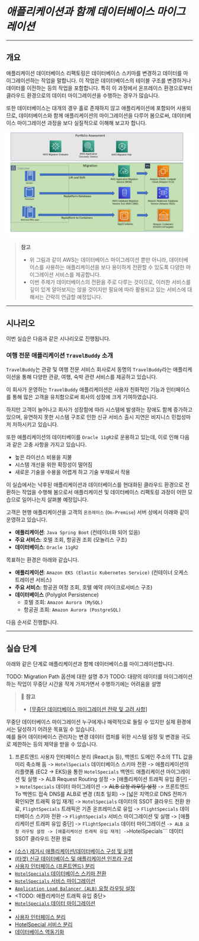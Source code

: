 # ***애플리케이션과 함께 데이터베이스 마이그레이션***

---

## **개요**

애플리케이션 데이터베이스 리팩토링은 데이터베이스 스키마를 변경하고 데이터를 마이그레이션하는 작업을 말합니다. 이 작업은 데이터베이스의 테이블 구조를 변경하거나 데이터를 이전하는 등의 작업을 포함합니다. 특히 이 과정에서 온프레이스 환경으로부터 클라우드 환경으로의 데이터 마이그레이션을 수행하는 경우가 많습니다.

또한 데이터베이스는 대개의 경우 홀로 존재하지 않고 애플리케이션에 포함되어 사용되므로, 데이터베이스와 함께 애플리케이션의 마이그레이션을 다루어 봄으로써, 데이터베이스 마이그레이션 과정을 보다 실질적으로 이해해 보고자 합니다.

![AWS 마이그레이션 포트폴리오](../../images/aws-migration-portfolios.png)

> **참고**<br>
> * 위 그림과 같이 AWS는 데이터베이스 마이그레이션 뿐만 아니라, 데이터베이스를 사용하는 애플리케이션을 보다 용이하게 전환할 수 있도록 다양한 마이그레이션 서비스를 제공합니다.
> * 이번 주제가 데이터베이스의 전환을 주로 다루는 것이므로, 이러한 서비스를 깊이 있게 알아보지는 않을 것이지만 필요에 따라 활용되고 있는 서비스에 대해서는 간략히 언급할 예정입니다.

---

## **시나리오**

이번 실습은 다음과 같은 시나리오로 진행됩니다.

### **여행 전문 애플리케이션 ```TravelBuddy``` 소개**

`TravelBuddy`는 관광 및 여행 전문 서비스 회사로서 동명의 `TravelBuddy`라는 애플리케이션을 통해 다양한 관광, 여행, 숙박 관련 서비스를 제공하고 있습니다.<br>

이 회사가 운영하는 `TravelBuddy` 애플리케이션은 사용자 친화적인 기능과 인터페이스를 통해 많은 고객을 유치함으로써 회사의 성장에 크게 기여하였습니다.

하지만 고객이 늘어나고 회사가 성장함에 따라 시스템에 발생하는 장애도 함께 증가하고 있으며, 유연하지 못한 시스템 구조로 인한 신규 서비스 출시 지연은 비지니스 민첩성마저 저하시키고 있습니다.

또한 애플리케이션의 데이터베이를 `Oracle 11gR2`로 운용하고 있는데, 이로 인해 다음과 같은 고충 사항을 가지고 있습니다.
* 높은 라이선스 비용을 지불
* 시스템 개선을 위한 확장성이 떨어짐
* 새로운 기술을 수용을 어렵게 하고 기술 부채로서 작용

이 실습에서는 낙후된 애플리케이션과 데이터베이스를 현대화된 클라우드 환경으로 전환하는 작업을 수행해 봄으로서 애플리케이션 및 데이터베이스 리팩토링 과정이 어떤 모습으로 일어나는지 살펴볼 예정입니다.<br>

고객은 현행 애플리케이션을 고객의 `온프레미스` (`On-Premise`) 서버 상에서 아래와 같이 운영하고 있습니다.
* **애플리케이션**: `Java Spring Boot` (컨테이너화 되어 있음)
* **주요 서비스**: 호텔 조회, 항공권 조회 (모놀리스 구조)
* **데이터베이스**: `Oracle 11gR2`

목표하는 환경은 아래와 같습니다.
* **애플리케이션**: `Amazon EKS (Elastic Kubernetes Service)` (컨테이너 오케스트레이션 서비스)
* **주요 서비스**: 항공권 여정 조회, 호텔 예약 (마이크로서비스 구조)
* **데이터베이스** (Polyglot Persistence)
  * 호텔 조회: `Amazon Aurora (MySQL)` 
  * 항공권 조회: `Amazon Aurora (PostgreSQL)` 

다음 순서로 진행합니다.

---

## **실습 단계**

아래와 같은 단계로 애플리케이션과 함께 데이터베이스를 마이그레이션합니다.

TODO: Migration Path 옵션에 대한 설명 추가
TODO: 대량의 데이터를 마이그레이션 하는 작업이 무중단 시간을 작게 가져가면서 수행하기에는 어려움을 설명

> 📕 **참고**<br>
> * [[무중단 데이터베이스 마이그레이션 전략 및 고려 사항]](./Zero-Downtime-Migration-Strategy.md)

무중단 데이터베이스 마이그레이션 누구에게나 매력적으로 들릴 수 있지만 실제 환경에서는 달성하기 어려운 목표일 수 있습니다.<br>
예를 들어 데이터베이스 관리자는 변경 데이터 캡처를 위한 시스템 설정 및 변경을 극도로 제한하는 등의 제약을 받을 수 있습니다.<br>


1. 프론트엔드 사용자 인터페이스 분리 (React.js 등), 백엔드 도메인 주소의 TTL 값을 미리 축소해 둠 -> ```HotelSpecials``` 데이터베이스 스키마 전환 -> 애플리케이션의 리플랫폼 (EC2 -> EKS)을 통한 ```HotelSpecials``` 백엔드 애플리케이션 마이그레이션 및 실행 -> ALB Request Routing 설정 -> [애플리케이션 트래픽 유입 중단] -> ```HotelSpecials``` 데이터 마이그레이션 -> ~~ALB 요청 라우팅 설정~~ -> 프론트엔드 To 백엔드 접속 DNS를 ALB로 변경 (최초 일회) -> [넓은 지역으로 DNS 전파가 확인되면 트래픽 유입 재개] -> ```HotelSpecials``` 데이터의 SSOT 클라우드 전환 완료, ```FlightSpecials``` 트래픽은 기존 온프레미스로 유입 -> ```FlightSpecials``` 데이터베이스 스키마 전환 -> ```FlightSpecials``` 서비스 마이그레이션 및 실행 -> [애플리케이션 트래피 유입 중단] -> ```FlightSpecials``` 데이터 마이그레이션 ``` -> ALB 요청 라우팅 설정 -> [애플리케이션 트래픽 유입 재개] -> ```HotelSpecials``` 데이터 SSOT 클라우드 전환 완료

* [(소스) 레거시 애플리케이션/데이터베이스 구성 및 실행](./Configure-and-Launch-Legacy-Application-and-Database.md)
* [(타겟) 신규 데이터베이스 및 애플리케이션 인프라 구성](./Configure-New-Database-and-Application-Infrastructure.md)
* [사용자 인터페이스 (프론트엔드) 분리](./Separate-Frontend.md)
* [```HotelSpecials``` 데이터베이스 스키마 전환](./Convert-HotelSpecials-Database-Schema.md)
* [```HotelSpecials``` 서비스 마이그레이션](./Migrate-HotelSpecials-Service.md)
* [```Application Load Balancer (ALB)``` 요청 라우팅 설정](./Configure-ALB-Request-Routing.md)
* <TODO: 애플리케이션 트래픽 유입 중단>
* [```HotelSpecials``` 데이터 마이그레이션](./Migrate-HotelSpecials-Data.md)
* 
* [사용자 인터페이스 분리](./Separate-User-Interface.md)
* [HotelSpecial 서비스 분리](./Separate-HotelSpecial-Microservice.md)
* [데이터베이스 역동기화](./Database-Resynchronization.md)
